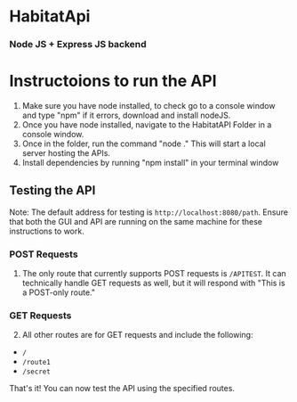 # HabitatApi
### Node JS + Express JS backend  
  
# Instructoions to run the API  
  
1. Make sure you have node installed, to check go to a console window and type "npm" if it errors, download and install nodeJS.  
2. Once you have node installed, navigate to the HabitatAPI Folder in a console window.  
3. Once in the folder, run the command "node ." This will start a local server hosting the APIs.  
4. Install dependencies by running "npm install" in your terminal window  
## Testing the API

Note: The default address for testing is `http://localhost:8080/path`. Ensure that both the GUI and API are running on the same machine for these instructions to work.

### POST Requests

1. The only route that currently supports POST requests is `/APITEST`. It can technically handle GET requests as well, but it will respond with "This is a POST-only route."

### GET Requests

2. All other routes are for GET requests and include the following:
- `/`
- `/route1`
- `/secret`

That's it! You can now test the API using the specified routes.
